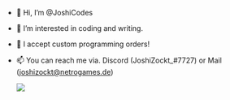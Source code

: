 - 👋 Hi, I’m @JoshiCodes
- 👀 I’m interested in coding and writing.
- 💞️ I accept custom programming orders!
- 📫 You can reach me via. Discord (JoshiZockt_#7727) or Mail (joshizockt@netrogames.de)


  <img src="https://github-readme-stats.vercel.app/api?username=JoshiCodes&show_icons=true&theme=gruvbox&hide_border=true" /> 
